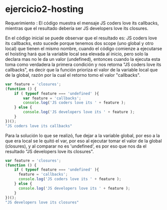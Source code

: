 # ejercicio2-hosting
Requerimiento : El código muestra el mensaje JS coders love its callbacks, mientras que el resultado debería ser JS developers love its closures.

En el código inicial se puede observar que el resultado es: JS coders love its callbacks, 
esto sucede porque tenemos dos scope (uno global y otro local) que tienen el mismo nombre, 
cuando el código comienze a ejecutarse el hoisting hará que la variable local sea elevada al inicio, 
pero solo la declara mas no le da un valor (undefined), entonces cuando la ejecuta esta toma como 
verdadera la primera condición y nos retorna "JS coders love its callbacks", es decir que la función 
prioriza el valor de la variable local que de la global, razón por la cual el retorno tomo el valor "callbacks".
```javascript
var feature = 'closures'; 
(function () {     
	if ( typeof feature === 'undefined' ){         
		var feature = 'callbacks';         
		console.log('JS coders love its ' + feature );     
	} else {         
		console.log('JS developers love its ' + feature );     
	} 
})();
"JS coders love its callbacks"
```
Para la solución lo que se realizó, fue dejar a la variable global, por eso a la que era local se le quitó el var,
por eso al ejecutar tomar el valor de la global (closures), y al comparar no es 'undefined', es por eso que nos da el 
resultado "JS developers love its closures".
```javascript
var feature = 'closures'; 
(function () {     
    if ( typeof feature === 'undefined' ){
      feature = 'callbacks';
      console.log('JS coders love its ' + feature );     
    } else {         
      console.log('JS developers love its ' + feature );     
    } 
})();
"JS developers love its closures"
```
